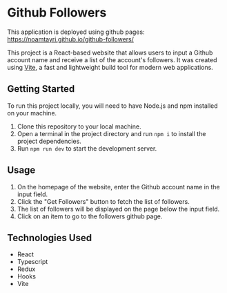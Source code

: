 # Github Followers

This application is deployed using github pages: https://noamtayri.github.io/github-followers/

This project is a React-based website that allows users to input a Github account name and receive a list of the account's followers. It was created using [Vite](https://vitejs.dev/), a fast and lightweight build tool for modern web applications.

## Getting Started

To run this project locally, you will need to have Node.js and npm installed on your machine.

1. Clone this repository to your local machine.
2. Open a terminal in the project directory and run `npm i` to install the project dependencies.
3. Run `npm run dev` to start the development server.

## Usage

1. On the homepage of the website, enter the Github account name in the input field.
2. Click the "Get Followers" button to fetch the list of followers.
3. The list of followers will be displayed on the page below the input field.
4. Click on an item to go to the followers github page.

## Technologies Used

- React
- Typescript
- Redux
- Hooks
- Vite
